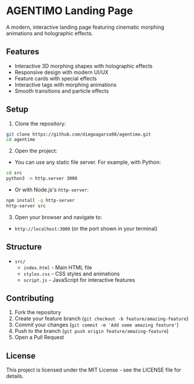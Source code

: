# AGENTIMO Landing Page

A modern, interactive landing page featuring cinematic morphing animations and holographic effects.

## Features

- Interactive 3D morphing shapes with holographic effects
- Responsive design with modern UI/UX
- Feature cards with special effects
- Interactive tags with morphing animations
- Smooth transitions and particle effects

## Setup

1. Clone the repository:
```bash
git clone https://github.com/diegoagarza98/agentimo.git
cd agentimo
```

2. Open the project:
- You can use any static file server. For example, with Python:
```bash
cd src
python3 -m http.server 3000
```
- Or with Node.js's `http-server`:
```bash
npm install -g http-server
http-server src
```

3. Open your browser and navigate to:
- `http://localhost:3000` (or the port shown in your terminal)

## Structure

- `src/`
  - `index.html` - Main HTML file
  - `styles.css` - CSS styles and animations
  - `script.js` - JavaScript for interactive features

## Contributing

1. Fork the repository
2. Create your feature branch (`git checkout -b feature/amazing-feature`)
3. Commit your changes (`git commit -m 'Add some amazing feature'`)
4. Push to the branch (`git push origin feature/amazing-feature`)
5. Open a Pull Request

## License

This project is licensed under the MIT License - see the LICENSE file for details.
